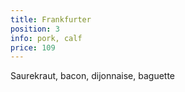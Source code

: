 ```yaml
---
title: Frankfurter
position: 3
info: pork, calf
price: 109
---
```


Saurekraut, bacon, dijonnaise, baguette
